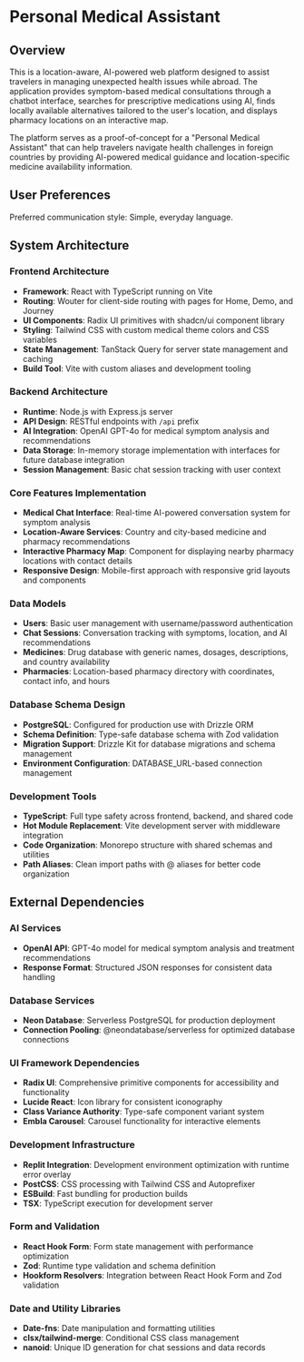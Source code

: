 # Personal Medical Assistant

## Overview

This is a location-aware, AI-powered web platform designed to assist travelers in managing unexpected health issues while abroad. The application provides symptom-based medical consultations through a chatbot interface, searches for prescriptive medications using AI, finds locally available alternatives tailored to the user's location, and displays pharmacy locations on an interactive map.

The platform serves as a proof-of-concept for a "Personal Medical Assistant" that can help travelers navigate health challenges in foreign countries by providing AI-powered medical guidance and location-specific medicine availability information.

## User Preferences

Preferred communication style: Simple, everyday language.

## System Architecture

### Frontend Architecture
- **Framework**: React with TypeScript running on Vite
- **Routing**: Wouter for client-side routing with pages for Home, Demo, and Journey
- **UI Components**: Radix UI primitives with shadcn/ui component library
- **Styling**: Tailwind CSS with custom medical theme colors and CSS variables
- **State Management**: TanStack Query for server state management and caching
- **Build Tool**: Vite with custom aliases and development tooling

### Backend Architecture
- **Runtime**: Node.js with Express.js server
- **API Design**: RESTful endpoints with `/api` prefix
- **AI Integration**: OpenAI GPT-4o for medical symptom analysis and recommendations
- **Data Storage**: In-memory storage implementation with interfaces for future database integration
- **Session Management**: Basic chat session tracking with user context

### Core Features Implementation
- **Medical Chat Interface**: Real-time AI-powered conversation system for symptom analysis
- **Location-Aware Services**: Country and city-based medicine and pharmacy recommendations
- **Interactive Pharmacy Map**: Component for displaying nearby pharmacy locations with contact details
- **Responsive Design**: Mobile-first approach with responsive grid layouts and components

### Data Models
- **Users**: Basic user management with username/password authentication
- **Chat Sessions**: Conversation tracking with symptoms, location, and AI recommendations
- **Medicines**: Drug database with generic names, dosages, descriptions, and country availability
- **Pharmacies**: Location-based pharmacy directory with coordinates, contact info, and hours

### Database Schema Design
- **PostgreSQL**: Configured for production use with Drizzle ORM
- **Schema Definition**: Type-safe database schema with Zod validation
- **Migration Support**: Drizzle Kit for database migrations and schema management
- **Environment Configuration**: DATABASE_URL-based connection management

### Development Tools
- **TypeScript**: Full type safety across frontend, backend, and shared code
- **Hot Module Replacement**: Vite development server with middleware integration
- **Code Organization**: Monorepo structure with shared schemas and utilities
- **Path Aliases**: Clean import paths with @ aliases for better code organization

## External Dependencies

### AI Services
- **OpenAI API**: GPT-4o model for medical symptom analysis and treatment recommendations
- **Response Format**: Structured JSON responses for consistent data handling

### Database Services
- **Neon Database**: Serverless PostgreSQL for production deployment
- **Connection Pooling**: @neondatabase/serverless for optimized database connections

### UI Framework Dependencies
- **Radix UI**: Comprehensive primitive components for accessibility and functionality
- **Lucide React**: Icon library for consistent iconography
- **Class Variance Authority**: Type-safe component variant system
- **Embla Carousel**: Carousel functionality for interactive elements

### Development Infrastructure
- **Replit Integration**: Development environment optimization with runtime error overlay
- **PostCSS**: CSS processing with Tailwind CSS and Autoprefixer
- **ESBuild**: Fast bundling for production builds
- **TSX**: TypeScript execution for development server

### Form and Validation
- **React Hook Form**: Form state management with performance optimization
- **Zod**: Runtime type validation and schema definition
- **Hookform Resolvers**: Integration between React Hook Form and Zod validation

### Date and Utility Libraries
- **Date-fns**: Date manipulation and formatting utilities
- **clsx/tailwind-merge**: Conditional CSS class management
- **nanoid**: Unique ID generation for chat sessions and data records